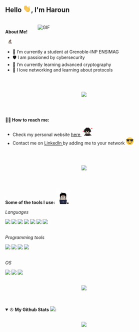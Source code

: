 <h2> Hello <img src="hi.gif" width=25>, I'm Haroun</h2>

<br />
<img src="rudy.gif" alt="GIF" align='right' width="400" />



**About Me! <img src="luffy-one.gif" width="30" />**
- 🌱 I’m currently a student at Grenoble-INP ENSIMAG
- 🛡️ I am passioned by cybersecurity
- 🔭 I’m currently learning advanced cryptography
- 📡 I love networking and learning about protocols

<br/>
<br/>

<p  align="center">
<img src="https://user-images.githubusercontent.com/73097560/115834477-dbab4500-a447-11eb-908a-139a6edaec5c.gif">
</p>


<br/>
<br/>


**🧙‍♂️ How to reach me:**
- Check my personal website  <a href="https://almounah.github.io/haroun-al-mounayar-website/index.html">here </a> <img src="love.gif" width=35>
- Contact me on <a href="https://www.linkedin.com/in/haroun-al-mounayar-571830211"> LinkedIn </a> by adding me to your network <img src="cool.gif" width=25>



<br/>
<br/>

<p  align="center">
<img src="https://user-images.githubusercontent.com/73097560/115834477-dbab4500-a447-11eb-908a-139a6edaec5c.gif">
</p>


<br/>
<br/>


**Some of the tools I use: <img src="work.gif" width=45>**

*Languages*

<span> 
  <img src="https://img.shields.io/badge/Python-14354C?style=for-the-badge&logo=python&logoColor=white">
  <img src="https://img.shields.io/badge/C-00599C?style=for-the-badge&logo=c&logoColor=white">
  <img src="https://img.shields.io/badge/Java-ED8B00?style=for-the-badge&logo=java&logoColor=white">
  <img src="https://img.shields.io/badge/HTML5-E34F26?style=for-the-badge&logo=html5&logoColor=white">
  <img src="https://img.shields.io/badge/CSS3-1572B6?style=for-the-badge&logo=css3&logoColor=white">
  <img src="https://img.shields.io/badge/VHDL-00599C?style=for-the-badge&logo=&logoColor=white">
  <img src="https://img.shields.io/badge/latex-%23008080.svg?style=for-the-badge&logo=latex&logoColor=white">
</span>

<br/>
<br/>


*Programming tools*

<span>
    <img src="https://img.shields.io/badge/git-%23F05033.svg?style=for-the-badge&logo=git&logoColor=white">
    <img src="https://img.shields.io/badge/NeoVim-%2357A143.svg?&style=for-the-badge&logo=neovim&logoColor=white">
    <img src="https://img.shields.io/badge/Keras-D00000?style=for-the-badge&logo=Keras&logoColor=white">
    <img src="https://img.shields.io/badge/scikit_learn-F7931E?style=for-the-badge&logo=scikit-learn&logoColor=white">
</span>

<br/>
<br/>


*OS*

<span>
    <img src="https://img.shields.io/badge/Kali-268BEE?style=for-the-badge&logo=kalilinux&logoColor=white">
    <img src="https://img.shields.io/badge/Linux-FCC624?style=for-the-badge&logo=linux&logoColor=black">
    <img src="https://img.shields.io/badge/-FreeBSD-%23870000?style=for-the-badge&logo=freebsd&logoColor=white">
</span>


<br/>
<br/>

<p  align="center">
<img src="https://user-images.githubusercontent.com/73097560/115834477-dbab4500-a447-11eb-908a-139a6edaec5c.gif">
</p>


<br/>
<br/>

<details open>

 <summary> ✇ <b>My Github Stats</b> <img src="https://media.giphy.com/media/VgCDAzcKvsR6OM0uWg/giphy.gif" width="50">: </summary>
<br>
<p align = "center">
  <img src = "https://github-readme-stats.vercel.app/api?username=almounah&show_icons=true&theme=tokyonight&include_all_commits=true&count_private=true&line_height=27">

</p>
</details>
<!--
**almounah/almounah** is a ✨ _special_ ✨ repository because its `README.md` (this file) appears on your GitHub profile.

Here are some ideas to get you started:

- 🔭 I’m currently working on ...
- 🌱 I’m currently learning ...
- 👯 I’m looking to collaborate on ...
- 🤔 I’m looking for help with ...
- 💬 Ask me about ...
- 📫 How to reach me: ...
- 😄 Pronouns: ...
- ⚡ Fun fact: ...
-->
